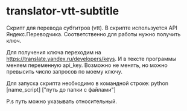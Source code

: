 # translator-vtt-subtitle

Скрипт для перевода субтитров (vtt). В скрипте используется API Яндекс.Переводчика. Соответственно для работы нужно получить ключ.

Для получения ключа переходим на https://translate.yandex.ru/developers/keys. И в тексте программы меняем переменную api_key. Возможно не менять, но можно превысить число запросов по моему ключу. 

Для запуска скрипта необходимо в командной строке: python [name_script] ["путь до папки с файлами"]

P.s путь можно указывать относительный.
